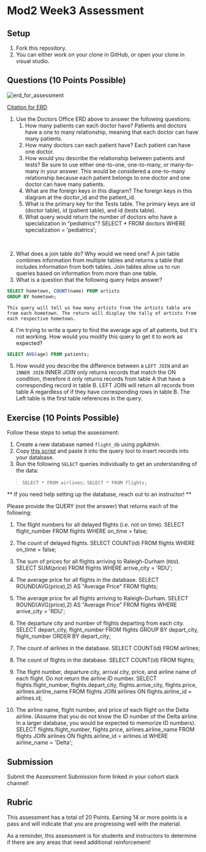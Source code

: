 # Mod2 Week3 Assessment

## Setup
1. Fork this repository.
1. You can either work on your clone in GitHub, or open your clone in visual studio.

## Questions (10 Points Possible)

<img alt="erd_for_assessment" src="https://github.com/modelmapper/modelmapper/assets/11747682/60bebb3c-9faa-4f3e-ae0a-7df7dde06784">

[Citation for ERD](https://circle.visual-paradigm.com/hospital/)
1. Use the Doctors Office ERD above to answer the following questions:
    1. How many patients can each doctor have?
        Patients and doctors have a one to many relationship, meaning that each doctor can have many patients.
    1. How many doctors can each patient have?
        Each patient can have one doctor.
    1. How would you describe the relationship between patients and tests? Be sure to use either one-to-one, one-to-many, or many-to-many in your answer.
        This would be considered a one-to-many relationship because each patient belongs to one doctor and one doctor can have many patients.
    1. What are the foreign keys in this diagram?
        The foreign keys in this diagram at the doctor_id and the patient_id.
    1. What is the primary key for the Tests table.
        The primary keys are id (doctor table), id (patient table), and id (tests table).
    1. What query would return the number of doctors who have a specialization in "pediatrics"?
        SELECT * FROM doctors WHERE specialization = 'pediatrics';

<br>

2. What does a join table do? Why would we need one?
    A join table combines information from multiple tables and returns a table that includes information from both tables. 
    Join tables allow us to run queries based on information from more than one table.
3. What is a question that the following query helps answer?
```SQL
SELECT hometown, COUNT(name) FROM artists
GROUP BY hometown;
```
    This query will tell us how many artists from the artists table are from each hometown. The return will display the tally of artists from each respective hometown.
4. I'm trying to write a query to find the average age of all patients, but it's not working. How would you modify this query to get it to work as expected?
```SQL
SELECT AVG(age) FROM patients;
```
5. How would you describe the difference between a `LEFT JOIN` and an `INNER JOIN`
INNER JOIN only returns records that match the ON condition, therefore it only returns records from table A that have a corresponding record in table B.
LEFT JOIN will return all records from table A regardless of if they have corresponding rows in table B. The Left table is the first table references in the query.
 
## Exercise (10 Points Possible)

Follow these steps to setup the assessment:
1. Create a new database named `flight_db` using pgAdmin.
2. Copy [this script](https://launch.turing.edu/module2/assessments/flight_db.txt) and paste it into the query tool to insert records into your database.
3. Run the following `SELECT` queries individually to get an understanding of the data:
> `SELECT * FROM airlines;`
> `SELECT * FROM flights;`

** If you need help setting up the database, reach out to an instructor! **

Please provide the QUERY (not the answer) that returns each of the following:
1. The flight numbers for all delayed flights (i.e. not on time).
    SELECT flight_number
    FROM flights
    WHERE on_time = false;

2. The count of delayed flights.
    SELECT COUNT(id)
    FROM flights
    WHERE on_time = false;

3. The sum of prices for all flights arriving to Raleigh-Durham (`RDU`).
    SELECT SUM(price)
    FROM flights
    WHERE arrive_city = 'RDU';

4. The average price for all flights in the database.
   SELECT ROUND(AVG(price),2) AS "Average Price"
    FROM flights;

5. The average price for all flights arriving to Raleigh-Durham.
    SELECT ROUND(AVG(price),2) AS "Average Price"
    FROM flights
    WHERE arrive_city = 'RDU';

6. The departure city and number of flights departing from each city.
    SELECT depart_city, flight_number
    FROM flights
    GROUP BY depart_city, flight_number
    ORDER BY depart_city;

7. The count of airlines in the database.
    SELECT COUNT(id)
    FROM airlines;

8. The count of flights in the database.
    SELECT COUNT(id)
    FROM flights;

9. The flight number, departure city, arrival city, price, and airline name of each flight. Do not return the airline ID number.
    SELECT flights.flight_number, flights.depart_city, flights.arrive_city, flights.price, airlines.airline_name
    FROM flights JOIN airlines
    ON flights.airline_id = airlines.id;
    
10. The airline name, flight number, and price of each flight on the Delta airline. (Assume that you do not know the ID number of the Delta airline. In a larger database, you would be expected to memorize ID numbers).
    SELECT flights.flight_number, flights.price, airlines.airline_name
    FROM flights JOIN airlines
    ON flights.airline_id = airlines.id
    WHERE airline_name = 'Delta';

## Submission

Submit the Assessment Submission form linked in your cohort slack channel!

## Rubric

This assessment has a total of 20 Points. Earning 14 or more points is a pass and will indicate that you are progressing well with the material.

As a reminder, this assessment is for students and instructors to determine if there are any areas that need additional reinforcement!
